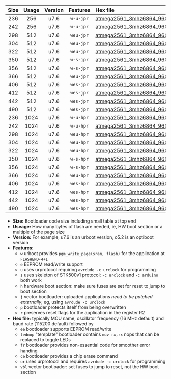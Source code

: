 |Size|Usage|Version|Features|Hex file|
|:-:|:-:|:-:|:-:|:--|
|236|256|u7.6|`w-u-jpr`|[atmega2561_3mhz6864_9600bps_ur_vbl.hex](https://raw.githubusercontent.com/stefanrueger/urboot/main//atmega2561_3mhz6864_9600bps_ur_vbl.hex)|
|242|256|u7.6|`w-u-jpr`|[atmega2561_3mhz6864_9600bps_lednop_ur_vbl.hex](https://raw.githubusercontent.com/stefanrueger/urboot/main//atmega2561_3mhz6864_9600bps_lednop_ur_vbl.hex)|
|298|512|u7.6|`weu-jpr`|[atmega2561_3mhz6864_9600bps_ee_ur_vbl.hex](https://raw.githubusercontent.com/stefanrueger/urboot/main//atmega2561_3mhz6864_9600bps_ee_ur_vbl.hex)|
|304|512|u7.6|`weu-jpr`|[atmega2561_3mhz6864_9600bps_ee_lednop_ur_vbl.hex](https://raw.githubusercontent.com/stefanrueger/urboot/main//atmega2561_3mhz6864_9600bps_ee_lednop_ur_vbl.hex)|
|322|512|u7.6|`weu-jpr`|[atmega2561_3mhz6864_9600bps_ee_lednop_fr_ur_vbl.hex](https://raw.githubusercontent.com/stefanrueger/urboot/main//atmega2561_3mhz6864_9600bps_ee_lednop_fr_ur_vbl.hex)|
|350|512|u7.6|`w-s-jpr`|[atmega2561_3mhz6864_9600bps_vbl.hex](https://raw.githubusercontent.com/stefanrueger/urboot/main//atmega2561_3mhz6864_9600bps_vbl.hex)|
|356|512|u7.6|`w-s-jpr`|[atmega2561_3mhz6864_9600bps_lednop_vbl.hex](https://raw.githubusercontent.com/stefanrueger/urboot/main//atmega2561_3mhz6864_9600bps_lednop_vbl.hex)|
|366|512|u7.6|`weu-jpr`|[atmega2561_3mhz6864_9600bps_ee_lednop_fr_ce_ur_vbl.hex](https://raw.githubusercontent.com/stefanrueger/urboot/main//atmega2561_3mhz6864_9600bps_ee_lednop_fr_ce_ur_vbl.hex)|
|406|512|u7.6|`wes-jpr`|[atmega2561_3mhz6864_9600bps_ee_vbl.hex](https://raw.githubusercontent.com/stefanrueger/urboot/main//atmega2561_3mhz6864_9600bps_ee_vbl.hex)|
|412|512|u7.6|`wes-jpr`|[atmega2561_3mhz6864_9600bps_ee_lednop_vbl.hex](https://raw.githubusercontent.com/stefanrueger/urboot/main//atmega2561_3mhz6864_9600bps_ee_lednop_vbl.hex)|
|442|512|u7.6|`wes-jpr`|[atmega2561_3mhz6864_9600bps_ee_lednop_fr_vbl.hex](https://raw.githubusercontent.com/stefanrueger/urboot/main//atmega2561_3mhz6864_9600bps_ee_lednop_fr_vbl.hex)|
|490|512|u7.6|`wes-jpr`|[atmega2561_3mhz6864_9600bps_ee_lednop_fr_ce_vbl.hex](https://raw.githubusercontent.com/stefanrueger/urboot/main//atmega2561_3mhz6864_9600bps_ee_lednop_fr_ce_vbl.hex)|
|236|1024|u7.6|`w-u-hpr`|[atmega2561_3mhz6864_9600bps_ur.hex](https://raw.githubusercontent.com/stefanrueger/urboot/main//atmega2561_3mhz6864_9600bps_ur.hex)|
|242|1024|u7.6|`w-u-hpr`|[atmega2561_3mhz6864_9600bps_lednop_ur.hex](https://raw.githubusercontent.com/stefanrueger/urboot/main//atmega2561_3mhz6864_9600bps_lednop_ur.hex)|
|298|1024|u7.6|`weu-hpr`|[atmega2561_3mhz6864_9600bps_ee_ur.hex](https://raw.githubusercontent.com/stefanrueger/urboot/main//atmega2561_3mhz6864_9600bps_ee_ur.hex)|
|304|1024|u7.6|`weu-hpr`|[atmega2561_3mhz6864_9600bps_ee_lednop_ur.hex](https://raw.githubusercontent.com/stefanrueger/urboot/main//atmega2561_3mhz6864_9600bps_ee_lednop_ur.hex)|
|322|1024|u7.6|`weu-hpr`|[atmega2561_3mhz6864_9600bps_ee_lednop_fr_ur.hex](https://raw.githubusercontent.com/stefanrueger/urboot/main//atmega2561_3mhz6864_9600bps_ee_lednop_fr_ur.hex)|
|350|1024|u7.6|`w-s-hpr`|[atmega2561_3mhz6864_9600bps.hex](https://raw.githubusercontent.com/stefanrueger/urboot/main//atmega2561_3mhz6864_9600bps.hex)|
|356|1024|u7.6|`w-s-hpr`|[atmega2561_3mhz6864_9600bps_lednop.hex](https://raw.githubusercontent.com/stefanrueger/urboot/main//atmega2561_3mhz6864_9600bps_lednop.hex)|
|366|1024|u7.6|`weu-hpr`|[atmega2561_3mhz6864_9600bps_ee_lednop_fr_ce_ur.hex](https://raw.githubusercontent.com/stefanrueger/urboot/main//atmega2561_3mhz6864_9600bps_ee_lednop_fr_ce_ur.hex)|
|406|1024|u7.6|`wes-hpr`|[atmega2561_3mhz6864_9600bps_ee.hex](https://raw.githubusercontent.com/stefanrueger/urboot/main//atmega2561_3mhz6864_9600bps_ee.hex)|
|412|1024|u7.6|`wes-hpr`|[atmega2561_3mhz6864_9600bps_ee_lednop.hex](https://raw.githubusercontent.com/stefanrueger/urboot/main//atmega2561_3mhz6864_9600bps_ee_lednop.hex)|
|442|1024|u7.6|`wes-hpr`|[atmega2561_3mhz6864_9600bps_ee_lednop_fr.hex](https://raw.githubusercontent.com/stefanrueger/urboot/main//atmega2561_3mhz6864_9600bps_ee_lednop_fr.hex)|
|490|1024|u7.6|`wes-hpr`|[atmega2561_3mhz6864_9600bps_ee_lednop_fr_ce.hex](https://raw.githubusercontent.com/stefanrueger/urboot/main//atmega2561_3mhz6864_9600bps_ee_lednop_fr_ce.hex)|

- **Size:** Bootloader code size including small table at top end
- **Useage:** How many bytes of flash are needed, ie, HW boot section or a multiple of the page size
- **Version:** For example, u7.6 is an urboot version, o5.2 is an optiboot version
- **Features:**
  + `w` urboot provides `pgm_write_page(sram, flash)` for the application at `FLASHEND-4+1`
  + `e` EEPROM read/write support
  + `u` uses urprotocol requiring `avrdude -c urclock` for programming
  + `s` uses skeleton of STK500v1 protocol; `-c urclock` and `-c arduino` both work
  + `h` hardware boot section: make sure fuses are set for reset to jump to boot section
  + `j` vector bootloader: uploaded applications *need to be patched externally*, eg, using `avrdude -c urclock`
  + `p` bootloader protects itself from being overwritten
  + `r` preserves reset flags for the application in the register R2
- **Hex file:** typically MCU name, oscillator frequency (16 MHz default) and baud rate (115200 default) followed by
  + `ee` bootloader supports EEPROM read/write
  + `lednop` "template" bootloader contains `mov rx,rx` nops that can be replaced to toggle LEDs
  + `fr` bootloader provides non-essential code for smoother error handing
  + `ce` bootloader provides a chip erase command
  + `ur` uses urprotocol and requires `avrdude -c urclock` for programming
  + `vbl` vector bootloader: set fuses to jump to reset, not the HW boot section
